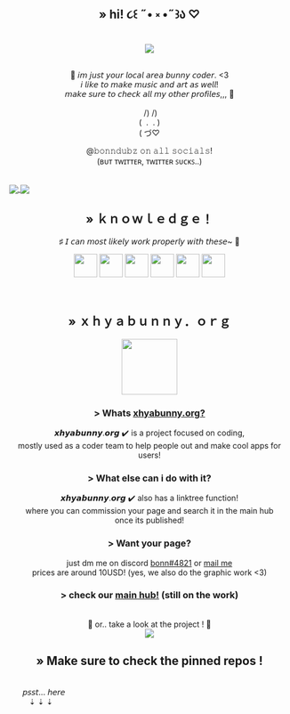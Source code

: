 <h2 align="center"> » hi! ૮꒰ ˶• ༝ •˶꒱ა ♡ </h2>

<div align="center">
<a href="https://github.com/xhyabunny/xhyaOne_" target="_blank">
  <img align="center" src="https://github-readme-stats.vercel.app/api/pin/?username=xhyabunny&theme=github_dark&repo=xio&layout=compact" />
</a>

<br>🎀 𝘪𝘮 𝘫𝘶𝘴𝘵 𝘺𝘰𝘶𝘳 𝘭𝘰𝘤𝘢𝘭 𝘢𝘳𝘦𝘢 𝘣𝘶𝘯𝘯𝘺 𝘤𝘰𝘥𝘦𝘳. <3
<br>𝘪 𝘭𝘪𝘬𝘦 𝘵𝘰 𝘮𝘢𝘬𝘦 𝘮𝘶𝘴𝘪𝘤 𝘢𝘯𝘥 𝘢𝘳𝘵 𝘢𝘴 𝘸𝘦𝘭𝘭!
<br>𝘮𝘢𝘬𝘦 𝘴𝘶𝘳𝘦 𝘵𝘰 𝘤𝘩𝘦𝘤𝘬 𝘢𝘭𝘭 𝘮𝘺 𝘰𝘵𝘩𝘦𝘳 𝘱𝘳𝘰𝘧𝘪𝘭𝘦𝘴,,, 🧪️
<br>
<br>  ‎  /)‎ /)
<br>(‎ ‎   .‎ ‎‎   .‎ )
<br>( づ♡

  @𝚋𝚘𝚗𝚗𝚍𝚞𝚋𝚣 𝚘𝚗 𝚊𝚕𝚕 𝚜𝚘𝚌𝚒𝚊𝚕𝚜!
<br>(ʙᴜᴛ ᴛᴡɪᴛᴛᴇʀ, ᴛᴡɪᴛᴛᴇʀ ꜱᴜᴄᴋꜱ..)
<br>
</div>
<br>

<a href="https://github.com/xhyabunny?tab=repositories" target="_blank">
  <img align="center" src="https://github-readme-stats.vercel.app/api/top-langs/?username=xhyabunny&theme=cobalt&bg_color=00000000" />
</a>
<a href="https://github.com/xhyabunny?tab=repositories" target="_blank">
  <img align="center" src="https://github-readme-stats.vercel.app/api?username=Xhyabunny&count_private=true&show_icons=true&include_all_commits=true&hide_border=false&count_private=true&theme=cobalt&bg_color=00000000" />
</a>

<br>
<h2 align="center"> »‎ ｋｎｏｗｌｅｄｇｅ！</h2>
<p align="center">♯ 𝘐 𝘤𝘢𝘯 𝘮𝘰𝘴𝘵 𝘭𝘪𝘬𝘦𝘭𝘺 𝘸𝘰𝘳𝘬 𝘱𝘳𝘰𝘱𝘦𝘳𝘭𝘺 𝘸𝘪𝘵𝘩 𝘵𝘩𝘦𝘴𝘦~ 🧪️</p>
<p align="center">
  <img src='https://user-images.githubusercontent.com/106491722/186936943-12a8bb5d-9bd7-429d-9341-a9ce966c1799.png' height='42px'/>
  <img src='https://user-images.githubusercontent.com/106491722/186936946-2fb5abbb-59e2-4b9c-b53a-bf0846b6539a.png' height='42px'/>
  <img src='https://user-images.githubusercontent.com/106491722/186936958-c86846c4-e3db-4a3b-a901-1264347b7ff2.png' height='42px'/>
  <img src='https://user-images.githubusercontent.com/106491722/186936949-86e5784f-99cf-4c24-9125-a022a895ce92.jpg' height='42px'/>
  <img src='https://user-images.githubusercontent.com/106491722/186936953-6b6cbd7d-f942-4717-a5d7-6db6310f9ed7.png' height='42px'/>
  <img src='https://user-images.githubusercontent.com/106491722/186936955-ae528a6d-91d0-40e0-a995-dcbea8aae11f.png' height='42px'/>
  </p>
<br>
<div align="center">
<h2> » ｘｈｙａｂｕｎｎｙ．ｏｒｇ</h2>
 
<img src='https://xhyabunny.github.io/main/assets/xhya.png' height='100px'/>
<h3>> Whats <a href='https://github.com/xhyabunnyorg' target=”_blank”>xhyabunny.org?</a></h3>
<p>𝙭𝙝𝙮𝙖𝙗𝙪𝙣𝙣𝙮.𝙤𝙧𝙜 ✔️ is a project focused on coding, 
<br>mostly used as a coder team to help people out and make cool apps for users!
<h3>> What else can i do with it?</h3>
<p>𝙭𝙝𝙮𝙖𝙗𝙪𝙣𝙣𝙮.𝙤𝙧𝙜 ✔️ also has a linktree function! 
<br>where you can commission your page and search it in the main hub 
<br>once its published! 
<br>
<h3>> Want your page?</h3>
<p>just dm me on discord <a href="#" target="_blank" onclick="return:false;">bonn#4821</a> or <a href="#" target="_blank" onclick="return:false;">mail me</a>
<br>prices are around 10USD! (yes, we also do the graphic work <3)
<br>
<h3>> check our <a href='https://xhyabunny.github.io/main' target=”_blank">main hub!</a> (still on the work)</h3> 
<br>🔽 or.. take a look at the project ! 🔽
<br>
<a href="https://github.com/xhyabunny/main" target="_blank">
  <img align="center" src="https://github-readme-stats.vercel.app/api/pin/?username=xhyabunny&theme=cobalt&repo=main&hide_border=true&layout=compact" />
</a>










<h2> » Make sure to check the pinned repos !</h2>

</div>

<br> ‎ ‎ ‎ ‎ ‎ ‎ ‎𝘱𝘴𝘴𝘵... 𝘩𝘦𝘳𝘦
<br>‎ ‎ ‎ ‎ ‎‎ ‎ ‎ ‎‎ ‎‎ ‎‎⇣ ⇣ ⇣
<br>

